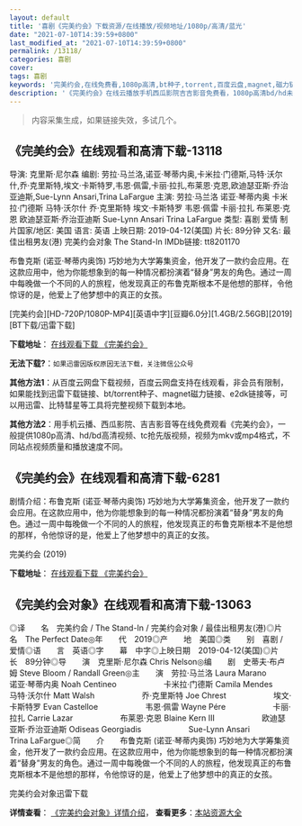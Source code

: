 ```yaml
---
layout: default
title: '喜剧《完美约会》下载资源/在线播放/视频地址/1080p/高清/蓝光'
date: "2021-07-10T14:39:59+0800"
last_modified_at: "2021-07-10T14:39:59+0800"
permalink: /13118/
categories: 喜剧
cover:
tags: 喜剧
keywords: '完美约会,在线免费看,1080p高清,bt种子,torrent,百度云盘,magnet,磁力链,迅雷下载资源'
description: '《完美约会》在线云播放手机西瓜影院吉吉影音免费看，1080p高清bd/hd未删减完整版和tc抢先枪版，mkv/mp4格式，附带bt/torrent种子、magnet/磁力链、百度云盘、网盘资源迅雷下载链接'
---
```


>内容采集生成，如果链接失效，多试几个。


## 《完美约会》在线观看和高清下载-13118

导演: 克里斯·尼尔森 编剧: 劳拉·马兰洛,诺亚·琴蒂内奥,卡米拉·门德斯,马特·沃尔什,乔·克里斯特,埃文·卡斯特罗,韦恩·佩雷,卡丽·拉扎,布莱恩·克恩,欧迪瑟亚斯·乔治亚迪斯,Sue-Lynn Ansari,Trina LaFargue 主演: 劳拉·马兰洛 诺亚·琴蒂内奥 卡米拉·门德斯 马特·沃尔什 乔·克里斯特 埃文·卡斯特罗 韦恩·佩雷 卡丽·拉扎 布莱恩·克恩 欧迪瑟亚斯·乔治亚迪斯 Sue-Lynn Ansari Trina LaFargue 类型: 喜剧 爱情 制片国家/地区: 美国 语言: 英语 上映日期: 2019-04-12(美国) 片长: 89分钟 又名: 最佳出租男友(港) 完美约会对象 The Stand-In IMDb链接: tt8201170

布鲁克斯 (诺亚·琴蒂内奥饰) 巧妙地为大学筹集资金，他开发了一款约会应用。在这款应用中，他为你能想象到的每一种情况都扮演着“替身”男友的角色。通过一周中每晚做一个不同的人的旅程，他发现真正的布鲁克斯根本不是他想的那样，令他惊讶的是，他爱上了他梦想中的真正的女孩。


[完美约会][HD-720P/1080P-MP4][英语中字][豆瓣6.0分][1.4GB/2.56GB][2019][BT下载/迅雷下载]

**下载地址**： [在线观看下载 《完美约会》](https://www.btdx8.com/torrent/wmyh_2019.html) 


**无法下载?**：`如果迅雷因版权原因无法下载，关注微信公众号 `

**其他方法1**：从百度云网盘下载视频，百度云网盘支持在线观看，非会员有限制，如果能找到迅雷下载链接、bt/torrent种子、magnet磁力链接、e2dk链接等，可以用迅雷、比特彗星等工具将完整视频下载到本地。

**其他方法2**：用手机云播、西瓜影院、吉吉影音等在线免费观看《完美约会》，一般提供1080p高清、hd/bd高清视频、tc抢先版视频，视频为mkv或mp4格式，不同站点视频质量和播放速度不同。


## 《完美约会》在线观看和高清下载-6281

剧情介绍：布鲁克斯 (诺亚·琴蒂内奥饰) 巧妙地为大学筹集资金，他开发了一款约会应用。在这款应用中，他为你能想象到的每一种情况都扮演着“替身”男友的角色。通过一周中每晚做一个不同的人的旅程，他发现真正的布鲁克斯根本不是他想的那样，令他惊讶的是，他爱上了他梦想中的真正的女孩。


完美约会 (2019)

**下载地址**： [在线观看下载 《完美约会》](https://www.btbtdy.me/btdy/dy15116.html) 


## 《完美约会对象》在线观看和高清下载-13063

◎译　　名　完美约会 / The Stand-In / 完美约会对象 / 最佳出租男友(港)◎片　　名　The Perfect Date◎年　　代　2019◎产　　地　美国◎类　　别　喜剧 / 爱情◎语　　言　英语◎字　　幕　中字◎上映日期　2019-04-12(美国)◎片　　长　89分钟◎导　　演　克里斯·尼尔森 Chris Nelson◎编　　剧　史蒂夫·布卢姆 Steve Bloom / Randall Green◎主　　演　劳拉·马兰洛 Laura Marano　　　　　　诺亚·琴蒂内奥 Noah Centineo　　　　　　卡米拉·门德斯 Camila Mendes　　　　　　马特·沃尔什 Matt Walsh　　　　　　乔·克里斯特 Joe Chrest　　　　　　埃文·卡斯特罗 Evan Castelloe　　　　　　韦恩·佩雷 Wayne Pére　　　　　　卡丽·拉扎 Carrie Lazar　　　　　　布莱恩·克恩 Blaine Kern III　　　　　　欧迪瑟亚斯·乔治亚迪斯 Odiseas Georgiadis　　　　　　Sue-Lynn Ansari　　　　　　Trina LaFargue◎简　　介　　布鲁克斯 (诺亚·琴蒂内奥饰) 巧妙地为大学筹集资金，他开发了一款约会应用。在这款应用中，他为你能想象到的每一种情况都扮演着“替身”男友的角色。通过一周中每晚做一个不同的人的旅程，他发现真正的布鲁克斯根本不是他想的那样，令他惊讶的是，他爱上了他梦想中的真正的女孩。


完美约会对象迅雷下载

**详情查看**： [《完美约会对象》详情介绍](/movie/13063/)， **查看更多**：[本站资源大全](/movie/t/all/)

